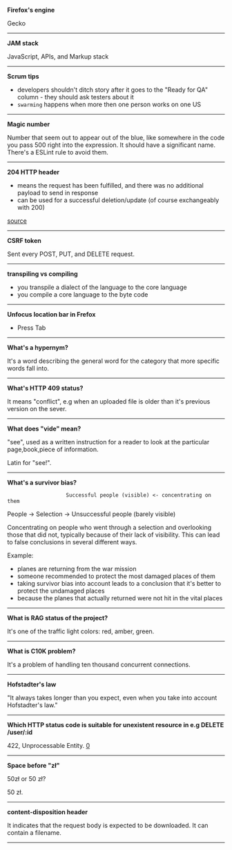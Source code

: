 **Firefox's engine**

Gecko

---

**JAM stack**

JavaScript, APIs, and Markup stack

---

**Scrum tips**

- developers shouldn't ditch story after it goes to the "Ready for QA" column - they should ask testers about it
- `swarming` happens when more then one person works on one US

---

**Magic number**

Number that seem out to appear out of the blue, like somewhere in the code you pass 500 right into the expression. It should have a significant name. There's a ESLint rule to avoid them.

---

**204 HTTP header**

- means the request has been fulfilled, and there was no additional payload to send in response
- can be used for a successful deletion/update (of course exchangeably with 200)

[source](https://httpstatuses.com/204)

---

**CSRF token**

Sent every POST, PUT, and DELETE request.

---

**transpiling vs compiling**

- you transpile a dialect of the language to the core language
- you compile a core language to the byte code

---

**Unfocus location bar in Frefox**

- Press Tab

---

**What's a hypernym?**

It's a word describing the general word for the category that more specific words fall into.

---

**What's HTTP 409 status?**

It means "conflict", e.g when an uploaded file is older than it's previous version on the sever.

---

**What does "vide" mean?**

"see", used as a written instruction for a reader to look at the particular page,book,piece of information.

Latin for "see!".

---

**What's a survivor bias?**

                       Successful people (visible) <- concentrating on them

People -> Selection ->
Unsuccessful people (barely visible)

Concentrating on people who went through a selection and overlooking those that did not, typically because of their lack of visibility. This can lead to false conclusions in several different ways.

Example:

- planes are returning from the war mission
- someone recommended to protect the most damaged places of them
- taking survivor bias into account leads to a conclusion that it's better to protect the undamaged places
- because the planes that actually returned were not hit in the vital places

---

**What is RAG status of the project?**

It's one of the traffic light colors: red, amber, green.

---

**What is C10K problem?**

It's a problem of handling ten thousand concurrent connections.

---

**Hofstadter's law**

"It always takes longer than you expect, even when you take into account Hofstadter's law."

---

**Which HTTP status code is suitable for unexistent resource in e.g DELETE /user/:id**

422, Unprocessable Entity. [0](https://stackoverflow.com/questions/25239565/status-code-to-return-on-not-found-sub-resource)

---

**Space before "zł"**

50zł or 50 zł?

50 zł.

---

**content-disposition header**

It indicates that the request body is expected to be downloaded.
It can contain a filename.

---
